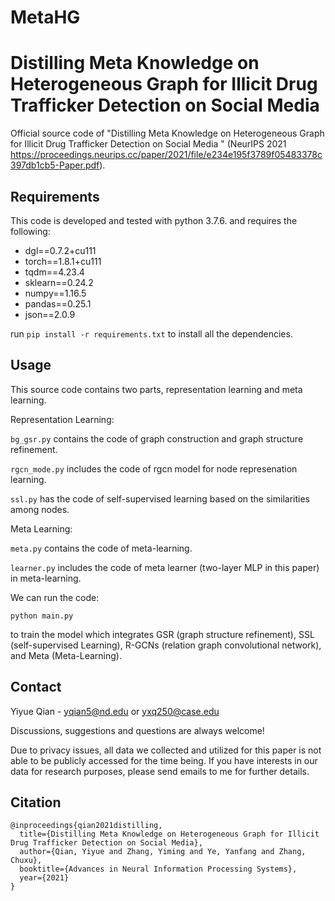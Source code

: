 # MetaHG
Distilling Meta Knowledge on Heterogeneous Graph for Illicit Drug Trafficker Detection on Social Media
====
Official source code of "Distilling Meta Knowledge on Heterogeneous Graph for Illicit Drug Trafficker Detection on Social Media
" (NeurIPS 2021 https://proceedings.neurips.cc/paper/2021/file/e234e195f3789f05483378c397db1cb5-Paper.pdf).

## Requirements

This code is developed and tested with python 3.7.6. and requires the following:

* dgl==0.7.2+cu111
* torch==1.8.1+cu111
* tqdm==4.23.4
* sklearn==0.24.2
* numpy==1.16.5
* pandas==0.25.1
* json==2.0.9

run `pip install -r requirements.txt` to install all the dependencies. 

## Usage

This source code contains two parts, representation learning and meta learning.

Representation Learning:

```bg_gsr.py``` contains the code of graph construction and graph structure refinement. 

```rgcn_mode.py``` includes the code of rgcn model for node represenation learning.

```ssl.py``` has the code of self-supervised learning based on the similarities among nodes.

Meta Learning:

```meta.py``` contains the code of meta-learning. 

```learner.py``` includes the code of meta learner (two-layer MLP in this paper) in meta-learning.


We can run the code:

```python main.py``` 

to train the model which integrates GSR (graph structure refinement), SSL (self-supervised Learning), R-GCNs (relation graph convolutional network), and Meta (Meta-Learning).


## Contact
Yiyue Qian - yqian5@nd.edu or yxq250@case.edu

Discussions, suggestions and questions are always welcome!

Due to privacy issues, all data we collected and utilized for this paper is not able to be publicly accessed for the time being. If you have interests in our data for research purposes, please send emails to me for further details.


## Citation
```
@inproceedings{qian2021distilling,
  title={Distilling Meta Knowledge on Heterogeneous Graph for Illicit Drug Trafficker Detection on Social Media},
  author={Qian, Yiyue and Zhang, Yiming and Ye, Yanfang and Zhang, Chuxu},
  booktitle={Advances in Neural Information Processing Systems},
  year={2021}
}
```

